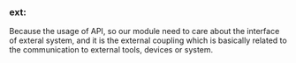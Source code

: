 
### ext: 
Because the usage of API, so our module need to care about the interface of exteral system, 
and it is the external coupling which is basically related to the communication to external tools,  devices or system.

